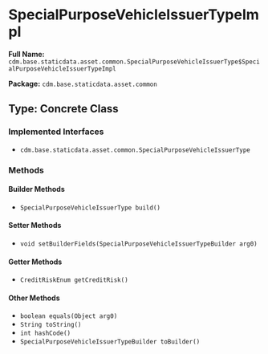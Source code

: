 # SpecialPurposeVehicleIssuerTypeImpl

**Full Name:** `cdm.base.staticdata.asset.common.SpecialPurposeVehicleIssuerType$SpecialPurposeVehicleIssuerTypeImpl`

**Package:** `cdm.base.staticdata.asset.common`

## Type: Concrete Class

### Implemented Interfaces

- `cdm.base.staticdata.asset.common.SpecialPurposeVehicleIssuerType`

### Methods

#### Builder Methods

- `SpecialPurposeVehicleIssuerType build()`

#### Setter Methods

- `void setBuilderFields(SpecialPurposeVehicleIssuerTypeBuilder arg0)`

#### Getter Methods

- `CreditRiskEnum getCreditRisk()`

#### Other Methods

- `boolean equals(Object arg0)`
- `String toString()`
- `int hashCode()`
- `SpecialPurposeVehicleIssuerTypeBuilder toBuilder()`

